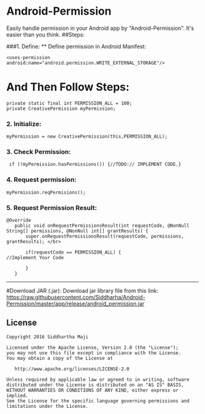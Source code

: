 # Android-Permission 
Easily handle permission in your Android app by "Android-Permission". It's easier than you think.
##Steps:

###1. Define:
** Define permission in Android Manifest:
    
    <uses-permission android:name="android.permission.WRITE_EXTERNAL_STORAGE"/>

 # And Then Follow Steps:
 
    private static final int PERMISSION_ALL = 100;
    private CreativePermission myPermission;
            
### 2. Initialize:
    myPermission = new CreativePermission(this,PERMISSION_ALL);

### 3. Check Permission:
     if (!myPermission.hasPermissions()) {//TODO:// IMPLEMENT CODE.}
        
### 4. Request permission:
    myPermission.reqPermisions();

### 5. Request Permission Result:
    @Override
       public void onRequestPermissionsResult(int requestCode, @NonNull String[] permissions, @NonNull int[] grantResults) {
           super.onRequestPermissionsResult(requestCode, permissions, grantResults); </br>

           if(requestCode == PERMISSION_ALL) {
    //Implement Your Code

           }
       }
____________________________________________________________________________________________________________

#Download JAR (.jar):
Download jar library file from this link: 
https://raw.githubusercontent.com/Siddharha/Android-Permission/master/app/release/android_permission.jar

## License

    Copyright 2016 Siddhartha Maji

    Licensed under the Apache License, Version 2.0 (the "License");
    you may not use this file except in compliance with the License.
    You may obtain a copy of the License at

       http://www.apache.org/licenses/LICENSE-2.0

    Unless required by applicable law or agreed to in writing, software
    distributed under the License is distributed on an "AS IS" BASIS,
    WITHOUT WARRANTIES OR CONDITIONS OF ANY KIND, either express or implied.
    See the License for the specific language governing permissions and
    limitations under the License.

